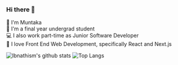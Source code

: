 ### Hi there 👋

:hatched_chick: I'm Muntaka <br>
:information_desk_person: I'm a final year undergrad student <br>
:computer: I also work part-time as Junior Software Developer <br>
:blue_heart: I love Front End Web Development, specifically React and Next.js <br>

![Ibnathism's github stats](https://github-readme-stats.vercel.app/api?username=ibnathism&theme=tokyonight&show_icons=true&hide=prs,issues&count_private=true&include_all_commits=true)
![Top Langs](https://github-readme-stats.vercel.app/api/top-langs/?username=ibnathism&layout=compact&exclude_repo=muslimpro,artificial-intelligence,compiler,LaTeX&langs_count=4)

<!--
**Ibnathism/ibnathism** is a ✨ _special_ ✨ repository because its `README.md` (this file) appears on your GitHub profile.

Here are some ideas to get you started:

- 🔭 I’m currently working on ...
- 🌱 I’m currently learning ...
- 👯 I’m looking to collaborate on ...
- 🤔 I’m looking for help with ...
- 💬 Ask me about ...
- 📫 How to reach me: ...
- 😄 Pronouns: ...
- ⚡ Fun fact: ...
-->
